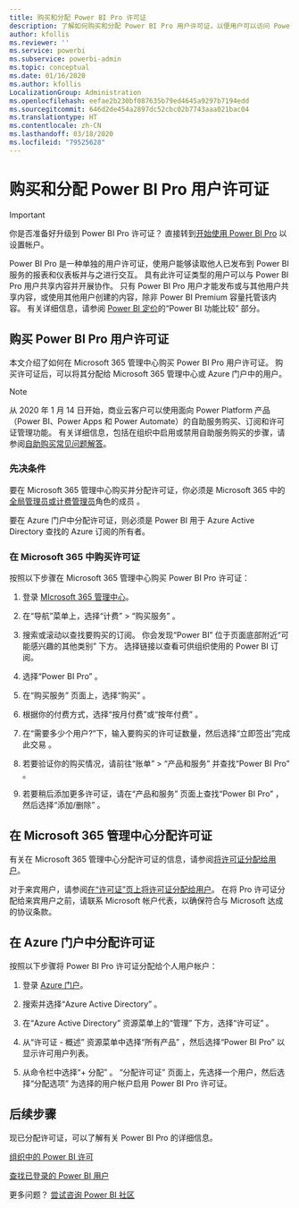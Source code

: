 ```yaml
---
title: 购买和分配 Power BI Pro 许可证
description: 了解如何购买和分配 Power BI Pro 用户许可证，以便用户可以访问 Power BI 服务中的所有内容并与他人协作。
author: kfollis
ms.reviewer: ''
ms.service: powerbi
ms.subservice: powerbi-admin
ms.topic: conceptual
ms.date: 01/16/2020
ms.author: kfollis
LocalizationGroup: Administration
ms.openlocfilehash: eefae2b230bf087635b79ed4645a9297b7194edd
ms.sourcegitcommit: 646d2de454a2897dc52cbc02b7743aaa021bac04
ms.translationtype: HT
ms.contentlocale: zh-CN
ms.lasthandoff: 03/18/2020
ms.locfileid: "79525628"
---
```

# <a name="purchase-and-assign-power-bi-pro-user-licenses"></a>购买和分配 Power BI Pro 用户许可证

>[!IMPORTANT]
>你是否准备好升级到 Power BI Pro 许可证？ 直接转到[开始使用 Power BI Pro](https://go.microsoft.com/fwlink/?LinkId=2106428&clcid=0x409&cmpid=pbidocs-purchasing-power-bi-pro) 以设置帐户。

Power BI Pro 是一种单独的用户许可证，使用户能够读取他人已发布到 Power BI 服务的报表和仪表板并与之进行交互。 具有此许可证类型的用户可以与 Power BI Pro 用户共享内容并开展协作。 只有 Power BI Pro 用户才能发布或与其他用户共享内容，或使用其他用户创建的内容，除非 Power BI Premium 容量托管该内容。 有关详细信息，请参阅 [Power BI 定价](https://powerbi.microsoft.com/pricing/)的“Power BI 功能比较”  部分。

## <a name="purchase-power-bi-pro-user-licenses"></a>购买 Power BI Pro 用户许可证

本文介绍了如何在 Microsoft 365 管理中心购买 Power BI Pro 用户许可证。 购买许可证后，可以将其分配给 Microsoft 365 管理中心或 Azure 门户中的用户。

> [!NOTE]
> 从 2020 年 1 月 14 日开始，商业云客户可以使用面向 Power Platform 产品（Power BI、Power Apps 和 Power Automate）的自助服务购买、订阅和许可证管理功能。 有关详细信息，包括在组织中启用或禁用自助服务购买的步骤，请参阅[自助购买常见问题解答](https://docs.microsoft.com/microsoft-365/commerce/subscriptions/self-service-purchase-faq)。

### <a name="prerequisites"></a>先决条件

要在 Microsoft 365 管理中心购买并分配许可证，你必须是 Microsoft 365 中的[全局管理员或计费管理员](https://support.office.com/article/about-office-365-admin-roles-da585eea-f576-4f55-a1e0-87090b6aaa9d)角色的成员  。

要在 Azure 门户中分配许可证，则必须是 Power BI 用于 Azure Active Directory 查找的 Azure 订阅的所有者。

### <a name="purchase-licenses-in-microsoft-365"></a>在 Microsoft 365 中购买许可证

按照以下步骤在 Microsoft 365 管理中心购买 Power BI Pro 许可证：

1. 登录 [MIcrosoft 365 管理中心](https://admin.microsoft.com)。

2. 在“导航”菜单上，选择“计费”   > “购买服务”  。

3. 搜索或滚动以查找要购买的订阅。 你会发现“Power BI”  位于页面底部附近“可能感兴趣的其他类别”  下方。 选择链接以查看可供组织使用的 Power BI 订阅。

4. 选择“Power BI Pro”  。

5. 在“购买服务”  页面上，选择“购买”  。

6. 根据你的付费方式，选择“按月付费”或“按年付费”   。

7. 在“需要多少个用户?”下，输入要购买的许可证数量，然后选择“立即签出”完成此交易   。

8. 若要验证你的购买情况，请前往“账单”   > “产品和服务”  并查找“Power BI Pro”  。

9. 若要稍后添加更多许可证，请在“产品和服务”  页面上查找“Power BI Pro”  ，然后选择“添加/删除”  。

## <a name="assign-licenses-in-the-microsoft-365-admin-center"></a>在 Microsoft 365 管理中心分配许可证

有关在 Microsoft 365 管理中心分配许可证的信息，请参阅[将许可证分配给用户](/office365/admin/manage/assign-licenses-to-users)。

对于来宾用户，请参阅[在“许可证”页上将许可证分配给用户](/office365/admin/manage/assign-licenses-to-users#assign-licenses-to-users-on-the-licenses-page)。 在将 Pro 许可证分配给来宾用户之前，请联系 Microsoft 帐户代表，以确保符合与 Microsoft 达成的协议条款。

## <a name="assign-licenses-in-the-azure-portal"></a>在 Azure 门户中分配许可证

按照以下步骤将 Power BI Pro 许可证分配给个人用户帐户：

1. 登录 [Azure 门户](https://portal.azure.com/)。

2. 搜索并选择“Azure Active Directory”  。

3. 在“Azure Active Directory”  资源菜单上的“管理”  下方，选择“许可证”  。

4. 从“许可证 - 概述”  资源菜单中选择“所有产品”  ，然后选择“Power BI Pro”  以显示许可用户列表。

5. 从命令栏中选择“+ 分配”  。 “分配许可证”  页面上，先选择一个用户，然后选择“分配选项”  为选择的用户帐户启用 Power BI Pro 许可证。

## <a name="next-steps"></a>后续步骤

现已分配许可证，可以了解有关 Power BI Pro 的详细信息。

[组织中的 Power BI 许可](service-admin-licensing-organization.md)

[查找已登录的 Power BI 用户](service-admin-access-usage.md)

更多问题？ [尝试咨询 Power BI 社区](https://community.powerbi.com/)
